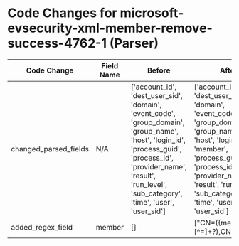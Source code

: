 # Code Changes for microsoft-evsecurity-xml-member-remove-success-4762-1 (Parser)

| Code Change | Field Name | Before | After |
|-------------|------------|--------|-------|
| changed_parsed_fields | N/A | ['account_id', 'dest_user_sid', 'domain', 'event_code', 'group_domain', 'group_name', 'host', 'login_id', 'process_guid', 'process_id', 'provider_name', 'result', 'run_level', 'sub_category', 'time', 'user', 'user_sid'] | ['account_id', 'dest_user_sid', 'domain', 'event_code', 'group_domain', 'group_name', 'host', 'login_id', 'member', 'process_guid', 'process_id', 'provider_name', 'result', 'run_level', 'sub_category', 'time', 'user', 'user_sid'] |
| added_regex_field | member | [] | ["<Data Name='MemberName'>CN=({member}[^=]+?),CN=Users,"] |